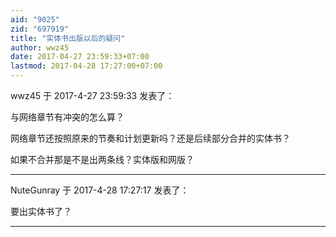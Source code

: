 ```yaml
---
aid: "9025"
zid: "697919"
title: "实体书出版以后的疑问"
author: wwz45
date: 2017-04-27 23:59:33+07:00
lastmod: 2017-04-28 17:27:00+07:00
---
```


wwz45 于 2017-4-27 23:59:33 发表了：

与网络章节有冲突的怎么算？

网络章节还按照原来的节奏和计划更新吗？还是后续部分合并的实体书？

如果不合并那是不是出两条线？实体版和网版？

---

NuteGunray 于 2017-4-28 17:27:17 发表了：

要出实体书了？

---
